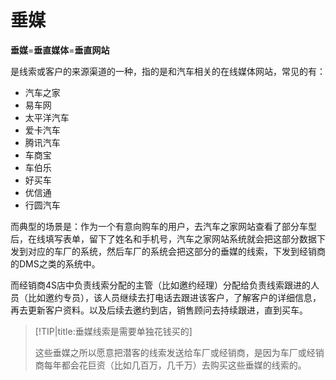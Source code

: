 # 垂媒

**垂媒**=**垂直媒体**=**垂直网站**

是线索或客户的来源渠道的一种，指的是和汽车相关的在线媒体网站，常见的有：

* 汽车之家
* 易车网
* 太平洋汽车
* 爱卡汽车
* 腾讯汽车
* 车商宝
* 车伯乐
* 好买车
* 优信通
* 行圆汽车

而典型的场景是：作为一个有意向购车的用户，去汽车之家网站查看了部分车型后，在线填写表单，留下了姓名和手机号，汽车之家网站系统就会把这部分数据下发到对应的车厂的系统，然后车厂的系统会把这部分的垂媒的线索，下发到经销商的DMS之类的系统中。

而经销商4S店中负责线索分配的主管（比如邀约经理）分配给负责线索跟进的人员（比如邀约专员），该人员继续去打电话去跟进该客户，了解客户的详细信息，再去更新客户资料。以及后续去邀约到店，销售顾问去持续跟进，直到买车。

> [!TIP|title:垂媒线索是需要单独花钱买的]
>
> 这些垂媒之所以愿意把潜客的线索发送给车厂或经销商，是因为车厂或经销商每年都会花巨资（比如几百万，几千万）去购买这些垂媒的线索的。